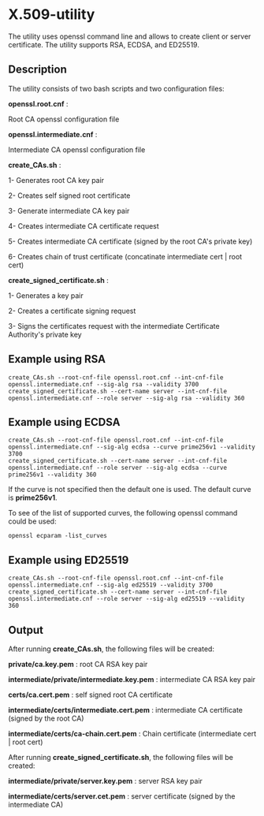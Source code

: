 # X.509-utility

The utility uses openssl command line and allows to create client or server certificate.
The utility supports RSA, ECDSA, and ED25519.

## Description

The utility consists of two bash scripts and two configuration files:

**openssl.root.cnf** :

Root CA openssl configuration file

**openssl.intermediate.cnf** :

Intermediate CA openssl configuration file

**create_CAs.sh** :

1- Generates root CA key pair     

2- Creates self signed root certificate

3- Generate intermediate CA key pair  

4- Creates intermediate CA certificate request

5- Creates intermediate CA certificate (signed by the root CA's private key)

6- Creates chain of trust certificate (concatinate intermediate cert | root cert)              

**create_signed_certificate.sh** :

1- Generates a key pair

2- Creates a certificate signing request

3- Signs the certificates request with the intermediate Certificate Authority's private key


## Example using RSA

```shell
create_CAs.sh --root-cnf-file openssl.root.cnf --int-cnf-file openssl.intermediate.cnf --sig-alg rsa --validity 3700
create_signed_certificate.sh --cert-name server --int-cnf-file openssl.intermediate.cnf --role server --sig-alg rsa --validity 360
```

## Example using ECDSA

```shell
create_CAs.sh --root-cnf-file openssl.root.cnf --int-cnf-file openssl.intermediate.cnf --sig-alg ecdsa --curve prime256v1 --validity 3700
create_signed_certificate.sh --cert-name server --int-cnf-file openssl.intermediate.cnf --role server --sig-alg ecdsa --curve prime256v1 --validity 360
```

If the curve is not specified then the default one is used.
The default curve is **prime256v1**.

To see of the list of supported curves, the following openssl command could be used:

```shell
openssl ecparam -list_curves
```
## Example using ED25519

```shell
create_CAs.sh --root-cnf-file openssl.root.cnf --int-cnf-file openssl.intermediate.cnf --sig-alg ed25519 --validity 3700
create_signed_certificate.sh --cert-name server --int-cnf-file openssl.intermediate.cnf --role server --sig-alg ed25519 --validity 360
```

## Output

After running **create_CAs.sh**, the following files will be created:

**private/ca.key.pem** : root CA RSA key pair

**intermediate/private/intermediate.key.pem** : intermediate CA RSA key pair

**certs/ca.cert.pem** : self signed root CA certificate

**intermediate/certs/intermediate.cert.pem** : intermediate CA certificate (signed by the root CA)

**intermediate/certs/ca-chain.cert.pem** : Chain certificate (intermediate cert | root cert)

After running **create_signed_certificate.sh**, the following files will be created:

**intermediate/private/server.key.pem** : server RSA key pair

**intermediate/certs/server.cet.pem** : server certificate (signed by the intermediate CA)
